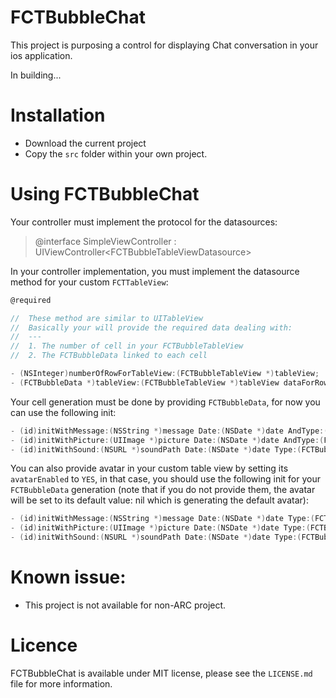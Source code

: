 FCTBubbleChat
=============

This project is purposing a control for displaying Chat conversation in your ios application.

In building...

Installation
=============
* Download the current project
* Copy the `src` folder within your own project.

Using FCTBubbleChat
=============
Your controller must implement the protocol for the datasources:

> @interface SimpleViewController : UIViewController\<FCTBubbleTableViewDatasource>

In your controller implementation, you must implement the datasource method for your custom `FCTTableView`:

```objective-c
@required

//  These method are similar to UITableView
//  Basically your will provide the required data dealing with:
//  ---
//  1. The number of cell in your FCTBubbleTableView
//  2. The FCTBubbleData linked to each cell

- (NSInteger)numberOfRowForTableView:(FCTBubbleTableView *)tableView;
- (FCTBubbleData *)tableView:(FCTBubbleTableView *)tableView dataForRow:(NSInteger)row;
```
Your cell generation must be done by providing `FCTBubbleData`, for now you can use the following init:
```objective-c
- (id)initWithMessage:(NSString *)message Date:(NSDate *)date AndType:(FCTBubbleType)type;
- (id)initWithPicture:(UIImage *)picture Date:(NSDate *)date AndType:(FCTBubbleType)type;
- (id)initWithSound:(NSURL *)soundPath Date:(NSDate *)date Type:(FCTBubbleType)type;
```
You can also provide avatar in your custom table view by setting its `avatarEnabled` to `YES`, in that case, you should use the following init for your `FCTBubbleData` generation (note that if you do not provide them, the avatar will be set to its default value: nil which is generating the default avatar):
```objective-c
- (id)initWithMessage:(NSString *)message Date:(NSDate *)date Type:(FCTBubbleType)type AndAvatar:(UIImage *)avatar;
- (id)initWithPicture:(UIImage *)picture Date:(NSDate *)date Type:(FCTBubbleType)type AndAvatar:(UIImage *)avatar;
- (id)initWithSound:(NSURL *)soundPath Date:(NSDate *)date Type:(FCTBubbleType)type AndAvatar:(UIImage *)avatar;
```
Known issue:
=============
- This project is not available for non-ARC project.

Licence
=============

FCTBubbleChat is available under MIT license, please see the `LICENSE.md` file for more information.
